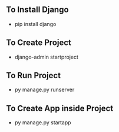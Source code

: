 ## To Install Django

- pip install django

## To Create Project

- django-admin startproject <Project-Name>

## To Run Project

- py manage.py runserver

## To Create App inside Project

- py manage.py startapp <App-Name>
